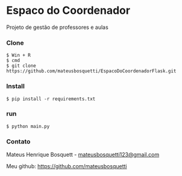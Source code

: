 # Espaco do Coordenador

Projeto de gestão de professores e aulas

### Clone
```
$ Win + R
$ cmd
$ git clone https://github.com/mateusbosquetti/EspacoDoCoordenadorFlask.git
```
### Install
```
$ pip install -r requirements.txt
```

### run
```
$ python main.py
```

### Contato

Mateus Henrique Bosquett - mateusbosquetti123@gmail.com

Meu github: https://github.com/mateusbosquetti
